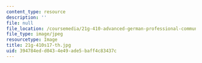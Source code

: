 ```yaml
---
content_type: resource
description: ''
file: null
file_location: /coursemedia/21g-410-advanced-german-professional-communication-spring-2017/394784edd0434e49ade5baff4c83437c_21g-410s17-th.jpg
file_type: image/jpeg
resourcetype: Image
title: 21g-410s17-th.jpg
uid: 394784ed-d043-4e49-ade5-baff4c83437c
---
```

